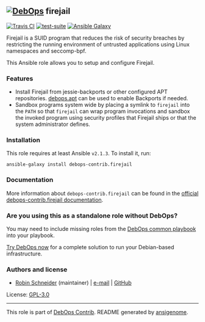 ## [![DebOps](https://debops.org/images/debops-small.png)](https://debops.org) firejail

<!-- This file was generated by Ansigenome. Do not edit this file directly but
     instead have a look at the files in the ./meta/ directory. -->

[![Travis CI](https://img.shields.io/travis/debops-contrib/ansible-firejail.svg?style=flat)](https://travis-ci.org/debops-contrib/ansible-firejail)
[![test-suite](https://img.shields.io/badge/test--suite-ansible--firejail-blue.svg?style=flat)](https://github.com/debops/test-suite/tree/master/ansible-firejail/)
[![Ansible Galaxy](https://img.shields.io/badge/galaxy-debops--contrib.firejail-660198.svg?style=flat)](https://galaxy.ansible.com/debops-contrib/firejail)


Firejail is a SUID program that reduces the risk of security breaches by
restricting the running environment of untrusted applications using Linux
namespaces and seccomp-bpf.

This Ansible role allows you to setup and configure Firejail.

### Features

* Install Firejail from jessie-backports or other configured APT
  repositories. [debops.apt] can be used to enable Backports if needed.
* Sandbox programs system wide by placing a symlink to `firejail` into the
  ``PATH`` so that `firejail` can wrap program invocations and sandbox the
  invoked program using security profiles that Firejail ships or that the system
  administrator defines.

[debops.apt]: https://github.com/debops/ansible-apt

### Installation

This role requires at least Ansible `v2.1.3`. To install it, run:

```Shell
ansible-galaxy install debops-contrib.firejail
```

### Documentation

<!-- FIXME: Change to the canonical URL when it has been setup. https://github.com/debops/docs/issues/111 -->
More information about `debops-contrib.firejail` can be found in the
[official debops-contrib.firejail documentation](https://debops-contrib.readthedocs.io/en/latest/ansible/roles/ansible-firejail/docs/).



### Are you using this as a standalone role without DebOps?

You may need to include missing roles from the [DebOps common
playbook](https://github.com/debops/debops-playbooks/blob/master/playbooks/common.yml)
into your playbook.

[Try DebOps now](https://debops.org/) for a complete solution to run your Debian-based infrastructure.





### Authors and license

- [Robin Schneider](https://docs.debops.org/en/latest/debops-keyring/docs/entities.html#debops-keyring-entity-ypid) (maintainer) | [e-mail](mailto:ypid@riseup.net) | [GitHub](https://github.com/ypid)

License: [GPL-3.0](https://tldrlegal.com/license/gnu-general-public-license-v3-%28gpl-3%29)

***

This role is part of [DebOps Contrib](https://github.com/debops-contrib/debops-contrib). README generated by [ansigenome](https://github.com/nickjj/ansigenome/).
<!-- Ansigenome sources: https://github.com/ypid/ypid-ansible-common/tree/master/template_READMEs/debops-contrib -->
